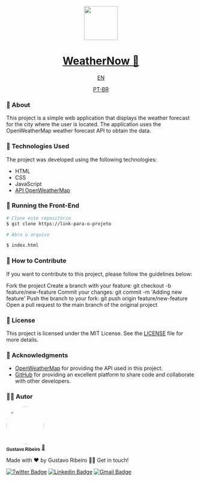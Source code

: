 <div align="center">
<img src="https://media.giphy.com/media/JEBhwXKovOVV7C8VOI/giphy.gif?cid=790b7611yiaisb7lqepyzo9bgf5ok0ezyirbhsw4x1y18klu&ep=v1_stickers_search&rid=giphy.gif&ct=s" width=90>
</div>

<h1 align="center">
  <!-- <a href="https://devgustavor.github.io/WeatherNow/" target="_blank">WeatherNow 🔗  </a> -->
  <a href="https://devgustavor.github.io/WeatherNow/" target="_blank">WeatherNow 🔗  </a>
</h1>

<div align="center" margin-right=230>
<a href="https://github.com/devGustavoR/WeatherNow/blob/main/README-en.md" color="red">EN</a>
</div>
<div align="center">

<a href="https://github.com/devGustavoR/WeatherNow/blob/main/README.md">PT-BR</a>
</div>

### 📖 About

This project is a simple web application that displays the weather forecast for the city where the user is located. The application uses the OpenWeatherMap weather forecast API to obtain the data.

### 🚀 Technologies Used
The project was developed using the following technologies:

- HTML
- CSS
- JavaScript
- [API OpenWeatherMap](https://openweathermap.org/)


### 🎲 Running the Front-End

```bash
# Clone este repositório
$ git clone https://link-para-o-projeto

# Abra o arquivo

$ index.html
```
### 🤝 How to Contribute

If you want to contribute to this project, please follow the guidelines below:

Fork the project
Create a branch with your feature: git checkout -b feature/new-feature
Commit your changes: git commit -m 'Adding new feature'
Push the branch to your fork: git push origin feature/new-feature
Open a pull request to the main branch of the original project

### 📝 License
This project is licensed under the MIT License. See the [LICENSE](LICENSE) file for more details.

### 🙏 Acknowledgments

- [OpenWeatherMap](https://openweathermap.org/api) for providing the API used in this project.
- [GitHub](https://github.com/) for providing an excellent platform to share code and collaborate with other developers.

### 👨‍💻 Autor

<a href="https://github.com/devGustavoR">
 <img style="border-radius: 50%;" src="https://avatars.githubusercontent.com/devgustavor" width="100px;" alt=""/>
 <br />
 <sub><b>Gustavo Ribeiro</b></sub></a> <a href="https://github.com/devGustavoR" title="Github">🚀</a>


Made with ❤️ by Gustavo Ribeiro 👋🏽 Get in touch!


[![Twitter Badge](https://img.shields.io/badge/-@devgustavor-1ca0f1?style=flat-square&labelColor=1ca0f1&logo=twitter&logoColor=white&link=https://twitter.com/devwuors)](https://twitter.com/wuors) [![Linkedin Badge](https://img.shields.io/badge/-GustavoR-blue?style=flat-square&logo=Linkedin&logoColor=white&link=https://www.linkedin.com/in/devgustavor)](https://www.linkedin.com/in/devgustavor) 
[![Gmail Badge](https://img.shields.io/badge/-devgustavor@gmail.com-c14438?style=flat-square&logo=Gmail&logoColor=white&link=mailto:devgustavor@gmail.com)](mailto:devgustavor@gmail.com)

